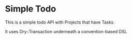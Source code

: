 # Simple Todo

This is a simple todo API with Projects that have Tasks.

It uses Dry::Transaction underneath a convention-based DSL
